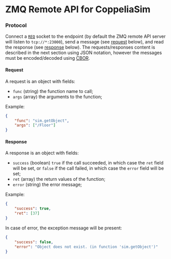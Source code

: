 # ZMQ Remote API for CoppeliaSim

### Protocol

Connect a [`REQ`](https://zeromq.org/socket-api/#req-socket) socket to the endpoint (by default the ZMQ remote API server will listen to `tcp://*:23000`), send a message (see [request](#request) below), and read the response (see [response](#response) below). The requests/responses content is described in the next section using JSON notation, however the messages must be encoded/decoded using [CBOR](https://cbor.io).

#### Request

A request is an object with fields:
- `func` (string) the function name to call;
- `args` (array) the arguments to the function;

Example:

```json
{
    "func": "sim.getObject",
    "args": ["/Floor"]
}
```

#### Response

A response is an object with fields:
- `success` (boolean) `true` if the call succeeded, in which case the `ret` field will be set, or `false` if the call failed, in which case the `error` field will be set;
- `ret` (array) the return values of the function;
- `error` (string) the error message;

Example:

```json
{
    "success": true,
    "ret": [37]
}
```

In case of error, the exception message will be present:

```json
{
    "success": false,
    "error": "Object does not exist. (in function 'sim.getObject')"
}
```
